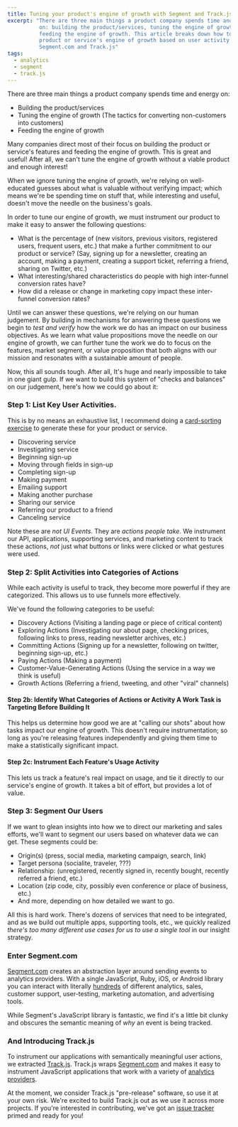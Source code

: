 ```yaml
---
title: Tuning your product's engine of growth with Segment and Track.js
excerpt: "There are three main things a product company spends time and energy
          on: building the product/services, tuning the engine of growth and
          feeding the engine of growth. This article breaks down how to tune your
          product or service's engine of growth based on user activity using
          Segment.com and Track.js"
tags:
  - analytics
  - segment
  - track.js
---
```


There are three main things a product company spends time and energy on:

* Building the product/services
* Tuning the engine of growth (The tactics for converting non-customers into
  customers)
* Feeding the engine of growth

Many companies direct most of their focus on building the product or service's
features and feeding the engine of growth. This is great and useful! After all,
we can't tune the engine of growth without a viable product and enough
interest!

When we ignore tuning the engine of growth, we're relying on well-educated
guesses about what is valuable without verifying impact; which means we're be
spending time on stuff that, while interesting and useful, doesn't move the
needle on the business's goals.

In order to tune our engine of growth, we must instrument our product to make it
easy to answer the following questions:

* What is the percentage of (new visitors, previous visitors, registered users,
  frequent users, etc.) that make a further commitment to our product or service?
  (Say, signing up for a newsletter, creating an account, making a payment,
  creating a support ticket, referring a friend, sharing on Twitter, etc.)
* What interesting/shared characteristics do people with high inter-funnel
  conversion rates have?
* How did a release or change in marketing copy impact these inter-funnel
  conversion rates?

Until we can answer these questions, we're relying on our human judgement. By
building in mechanisms for answering these questions we begin to *test and
verify* how the work we do has an impact on our business objectives. As we learn
what value propositions move the needle on our engine of growth, we can further
tune the work we do to focus on the features, market segment, or value
proposition that both aligns with our mission and resonates with a sustainable
amount of people.

Now, this all sounds tough. After all, It's huge and nearly impossible to take
in one giant gulp. If we want to build this system of "checks and balances" on
our judgement, here's how we could go about it:

### Step 1: List Key User Activities.
This is by no means an exhaustive list, I recommend doing a [card-sorting
exercise](http://en.wikipedia.org/wiki/Card_sorting) to generate these for your
product or service.

* Discovering service
* Investigating service
* Beginning sign-up
* Moving through fields in sign-up
* Completing sign-up
* Making payment
* Emailing support
* Making another purchase
* Sharing our service
* Referring our product to a friend
* Canceling service

Note these are *not UI Events*. They are *actions people take*. We instrument
our API, applications, supporting services, and marketing content to track these
actions, *not* just what buttons or links were clicked or what gestures were
used.

### Step 2: Split Activities into Categories of Actions
While each activity is useful to track, they become more powerful if they are
categorized. This allows us to use funnels more effectively.

We've found the following categories to be useful:

* Discovery Actions (Visiting a landing page or piece of critical content)
* Exploring Actions (Investigating our about page, checking prices, following
  links to press, reading newsletter archives, etc.)
* Committing Actions (Signing up for a newsletter, following on twitter,
  beginning sign-up, etc.)
* Paying Actions (Making a payment)
* Customer-Value-Generating Actions (Using the service in a way we think is
  useful)
* Growth Actions (Referring a friend, tweeting, and other "viral" channels)

#### Step 2b: Identify What Categories of Actions or Activity A Work Task is Targeting Before Building It
This helps us determine how good we are at "calling our shots" about how tasks
impact our engine of growth. This doesn't require instrumentation; so long as
you're releasing features independently and giving them time to make a
statistically significant impact.

#### Step 2c: Instrument Each Feature's Usage Activity
This lets us track a feature's real impact on usage, and tie it directly to
our service's engine of growth. It takes a bit of effort, but provides a lot of
value.

### Step 3: Segment Our Users
If we want to glean insights into how we to direct our marketing and sales
efforts, we'll want to segment our users based on whatever data we can get.
These segments could be:

* Origin(s) (press, social media, marketing campaign, search, link)
* Target persona (socialite, traveler, ???)
* Relationship: (unregistered, recently signed in, recently bought,
  recently referred a friend, etc.)
* Location (zip code, city, possibly even conference or place of business, etc.)
* And more, depending on how detailed we want to go.

All this is hard work. There's dozens of services that need to be integrated,
and as we build out multiple apps, supporting tools, etc., we quickly realized
*there's too many different use cases for us to use a single tool* in our
insight strategy.

### Enter Segment.com

[Segment.com](http://segment.com) creates an abstraction layer around sending
events to analytics providers. With a single JavaScript, Ruby, iOS, or Android
library you can interact with literally
[hundreds](https://segment.com/integrations) of different analytics, sales,
customer support, user-testing, marketing automation, and advertising tools.

While Segment's JavaScript library is fantastic, we find it's a little bit
clunky and obscures the semantic meaning of *why* an event is being tracked.

### And Introducing Track.js


To instrument our applications with semantically meaningful user actions, we
extracted [Track.js](https://github.com/zincmade/track.js). Track.js wraps
[Segment.com](http://segment.com) and makes it easy to instrument JavaScript
applications that work with a variety of [analytics
providers](https://segment.com/integrations).

At the moment, we consider Track.js "pre-release" software, so use it at your
own risk. We're excited to build Track.js out as we use it across more projects.
If you're interested in contributing, we've got an [issue
tracker](https://waffle.io/zincmade/track.js) primed and ready for you!
